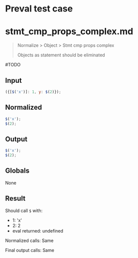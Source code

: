 # Preval test case

# stmt_cmp_props_complex.md

> Normalize > Object > Stmt cmp props complex
>
> Objects as statement should be eliminated

#TODO

## Input

`````js filename=intro
({[$('x')]: 1, y: $(2)});
`````

## Normalized

`````js filename=intro
$('x');
$(2);
`````

## Output

`````js filename=intro
$('x');
$(2);
`````

## Globals

None

## Result

Should call `$` with:
 - 1: 'x'
 - 2: 2
 - eval returned: undefined

Normalized calls: Same

Final output calls: Same
